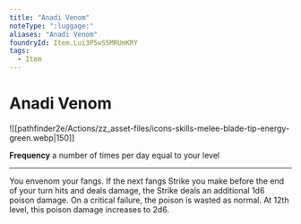 ```yaml
---
title: "Anadi Venom"
noteType: ":luggage:"
aliases: "Anadi Venom"
foundryId: Item.Lui3P5wS5MRUmKRY
tags:
  - Item
---
```


# Anadi Venom
![[pathfinder2e/Actions/zz_asset-files/icons-skills-melee-blade-tip-energy-green.webp|150]]

**Frequency** a number of times per day equal to your level

* * *

You envenom your fangs. If the next fangs Strike you make before the end of your turn hits and deals damage, the Strike deals an additional 1d6 poison damage. On a critical failure, the poison is wasted as normal. At 12th level, this poison damage increases to 2d6.
